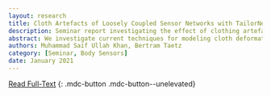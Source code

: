 ```yaml
---
layout: research
title: Cloth Artefacts of Loosely Coupled Sensor Networks with TailorNet
description: Seminar report investigating the effect of clothing artefacts on the performance of on-body sensor networks using TailorNet.
abstract: We investigate current techniques for modeling cloth deformation on human bodies in 3D, with a particular focus on the recent approach proposed by TailorNet. We introduce the representations for clothed digital humans in literature, and compare TailorNet to other recent data-driven models used for clothing prediction. We also talk about traditional physics- based simulation methods, and how they compare to data-driven methods in general and TailorNet in particular. Finally, we talk about fabric-embedded on-body sensors and how cloth artefacts can affect their readings. Use of body sensor networks to analyze human movement outside of laboratory environments is limited, because of the undesirable motion artefacts corrupting the movement signals. Inertial sensors worn on top of regular clothes are affected by the extra motion introduced by movement of clothes, making it is important to separate the body motion from cloth motion by identifying optimal locations for sensor placement, such that they are least influenced by the high-frequency wrinkles.
authors: Muhammad Saif Ullah Khan, Bertram Taetz
category: [Seminar, Body Sensors]
date: January 2021
---
```


[Read Full-Text](https://www.researchgate.net/publication/348807713_Investigate_Cloth_Artefacts_of_Loosely_Coupled_Sensor_Networks_with_TailorNet)
{: .mdc-button .mdc-button--unelevated}
